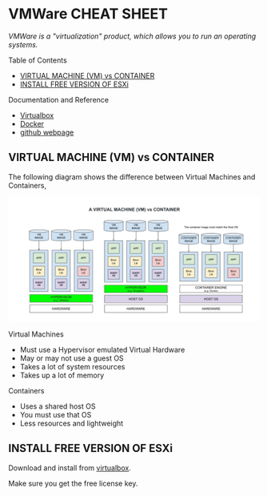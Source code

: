 # VMWare CHEAT SHEET

_VMWare is a "virtualization" product, which allows you to
run an operating systems._

Table of Contents

* [VIRTUAL MACHINE (VM) vs CONTAINER](https://github.com/JeffDeCola/my-cheat-sheets/tree/master/software/development/development-environments/hypervisor/vmware-cheat-sheet#virtual-machine-vm-vs-container)
* [INSTALL FREE VERSION OF ESXi](https://github.com/JeffDeCola/my-cheat-sheets/tree/master/software/development/development-environments/hypervisor/vmware-cheat-sheet#install-free-version-of-esxi)

Documentation and Reference

* [Virtualbox](https://github.com/JeffDeCola/my-cheat-sheets/tree/master/software/development/development-environments/hypervisor/virtualbox-cheat-sheet)
* [Docker](https://github.com/JeffDeCola/my-cheat-sheets/tree/master/software/operations/orchestration/builds-deployment-containers/docker-cheat-sheet)
* [github webpage](https://jeffdecola.github.io/my-cheat-sheets/)

## VIRTUAL MACHINE (VM) vs CONTAINER

The following diagram shows the difference between Virtual Machines
and Containers,

![IMAGE - virtual-machine-vs-docker-container - IMAGE](../../../../../docs/pics/virtual-machine-vs-docker-container.jpg)

Virtual Machines

* Must use a Hypervisor emulated Virtual Hardware
* May or may not use a guest OS
* Takes a lot of system resources
* Takes up a lot of memory

Containers

* Uses a shared host OS
* You must use that OS
* Less resources and lightweight

## INSTALL FREE VERSION OF ESXi

Download and install from [virtualbox](https://customerconnect.vmware.com/en/evalcenter?p=free-esxi8).

Make sure you get the free license key.
